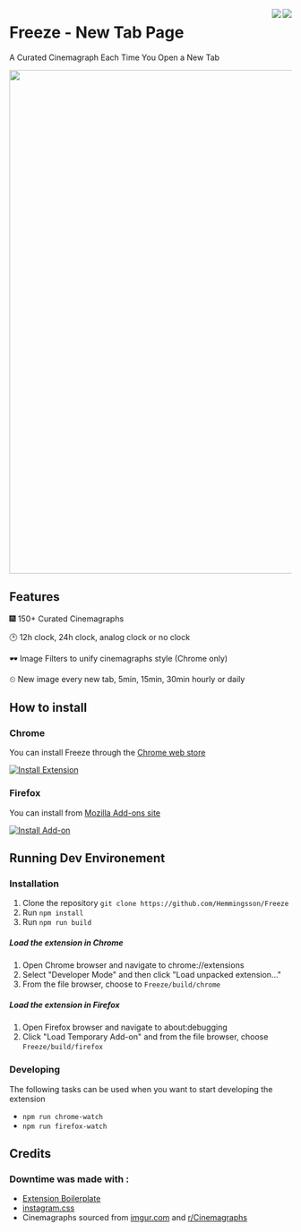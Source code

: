 [<img align="right" src="https://img.shields.io/chrome-web-store/v/kacdbklgelcjnoejpbafhdelhlnkgpnd.svg">](https://chrome.google.com/webstore/detail/kacdbklgelcjnoejpbafhdelhlnkgpnd)
[<img align="right" src="https://img.shields.io/amo/v/freeze-new-tab-page.svg">](https://addons.mozilla.org/sv-SE/firefox/addon/freeze-new-tab-page/)


# Freeze - New Tab Page
A Curated Cinemagraph Each Time You Open a New Tab





<img src="https://media.giphy.com/media/xULW8o7cDuFP75Jnm8/giphy.gif" width="900">

## Features

🎆 150+ Curated Cinemagraphs

🕑 12h clock, 24h clock, analog clock or no clock

🕶️ Image Filters to unify cinemagraphs style (Chrome only)

⏲ New image every new tab, 5min, 15min, 30min hourly or daily

## How to install

### Chrome
You can install Freeze through the [Chrome web store](https://chrome.google.com/webstore/detail/kacdbklgelcjnoejpbafhdelhlnkgpnd)

[![Install Extension](https://i.imgur.com/3OQ4CiQ.png)](https://chrome.google.com/webstore/detail/kacdbklgelcjnoejpbafhdelhlnkgpnd)

### Firefox
You can install from [Mozilla Add-ons site](https://addons.mozilla.org/sv-SE/firefox/addon/freeze-new-tab-page/)

[![Install Add-on](https://i.imgur.com/fhrgN7g.png)](https://addons.mozilla.org/sv-SE/firefox/addon/freeze-new-tab-page/)



## Running Dev Environement
### Installation
1. Clone the repository `git clone https://github.com/Hemmingsson/Freeze`
2. Run `npm install`
3. Run `npm run build`

##### Load the extension in Chrome
1. Open Chrome browser and navigate to chrome://extensions
2. Select "Developer Mode" and then click "Load unpacked extension..."
3. From the file browser, choose to `Freeze/build/chrome`

##### Load the extension in Firefox
1. Open Firefox browser and navigate to about:debugging
2. Click "Load Temporary Add-on" and from the file browser, choose `Freeze/build/firefox`


### Developing
The following tasks can be used when you want to start developing the extension

- `npm run chrome-watch`
- `npm run firefox-watch`


## Credits

### Downtime was made with :

- [Extension Boilerplate](https://github.com/EmailThis/extension-boilerplate)
- [instagram.css](https://github.com/picturepan2/instagram.css)
- Cinemagraphs sourced from [imgur.com](https://imgur.com) and [r/Cinemagraphs](https://www.reddit.com/r/Cinemagraphs/)
